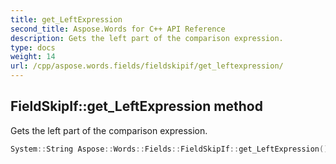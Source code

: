 ```yaml
---
title: get_LeftExpression
second_title: Aspose.Words for C++ API Reference
description: Gets the left part of the comparison expression.
type: docs
weight: 14
url: /cpp/aspose.words.fields/fieldskipif/get_leftexpression/
---
```

## FieldSkipIf::get_LeftExpression method


Gets the left part of the comparison expression.

```cpp
System::String Aspose::Words::Fields::FieldSkipIf::get_LeftExpression()
```


